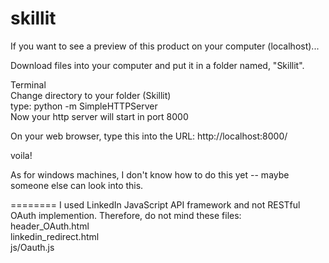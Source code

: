 skillit
=======
If you want to see a preview of this product on your computer (localhost)...

Download files into your computer and put it in a folder named, "Skillit".

Terminal<br>
Change directory to your folder (Skillit)<br>
type: python -m SimpleHTTPServer<br>
Now your http server will start in port 8000

On your web browser, type this into the URL: http://localhost:8000/

voila!

As for windows machines, I don't know how to do this yet -- maybe someone else can look into this.

========
I used LinkedIn JavaScript API framework and not RESTful OAuth implemention. Therefore, do not mind these files:<br> header_OAuth.html<br> 
linkedin_redirect.html<br>
js/Oauth.js<br>

